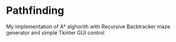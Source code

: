 # Pathfinding
My implementation of A* alghorith with Recursive Backtracker maze generator and simple Tkinter GUI control

